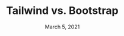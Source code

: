 ---
title: "Tailwind vs. Bootstrap"
date : " March 5, 2021"
excerpt : "Both Tailwind and Bootstrap are very popular CSS frameworks. In this article, we will compare them"
cover_image : "/images/posts/img6.jpg"
---